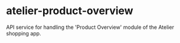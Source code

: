 # atelier-product-overview
API service for handling the 'Product Overview' module of the Atelier shopping app.

